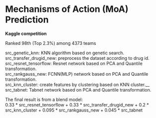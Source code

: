 # Mechanisms of Action (MoA) Prediction
**Kaggle competition**

Ranked 98th (Top 2.3%) among 4373 teams

src_genetic_knn: KNN algorithm based on genetic search.  
src_transfer_drugid_new: preprocess the dataset according to drug id.  
src_resnet_tensorflow: Resnet network based on PCA and Quantile transformation.  
src_rankgauss_new: FCNN(MLP) network based on PCA and Quantile transformation.  
src_knn_cluster: create features by clustering based on KNN cluster.__
src_tabnet: Tabnet network based on PCA and Quantile transformation.  

The final result is from a blend model:  
0.33 * src_resnet_tensorflow + 0.33 * src_transfer_drugid_new + 0.2 * src_knn_cluster + 0.095 * src_rankgauss_new + 0.045 * src_tabnet
